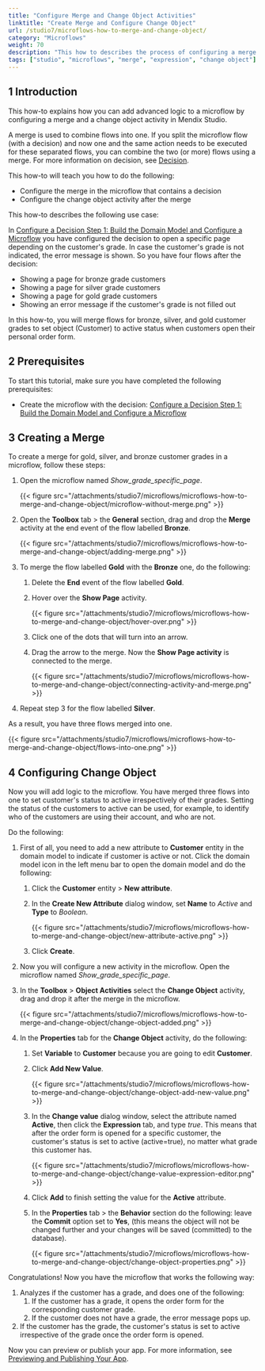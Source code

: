 ```yaml
---
title: "Configure Merge and Change Object Activities"
linktitle: "Create Merge and Configure Change Object"
url: /studio7/microflows-how-to-merge-and-change-object/
category: "Microflows"
weight: 70
description: "This how to describes the process of configuring a merge and a change object activity in Mendix Studio."
tags: ["studio", "microflows", "merge", "expression", "change object"]
---
```


## 1 Introduction 

This how-to explains how you can add advanced logic to a microflow by configuring a merge and a change object activity in Mendix Studio. 

A merge is used to combine flows into one. If you split the microflow flow (with a decision) and now one and the same action needs to be executed for these separated flows, you can combine the two (or more) flows using a merge. For more information on decision, see [Decision](/studio7/microflows-decision/).

This how-to will teach you how to do the following:

* Configure the merge in the microflow that contains a decision
* Configure the change object activity after the merge

This how-to describes the following use case: 

In [Configure a Decision Step 1: Build the Domain Model and Configure a Microflow](/studio7/microflows-how-to-configure-decision-p1/) you have configured the decision to open a specific page depending on the customer's grade. In case the customer's grade is not indicated, the error message is shown. So you have four flows after the decision: 

* Showing a page for bronze  grade customers
* Showing a page for silver grade customers
* Showing a page for gold grade customers
* Showing an error message if the customer's grade is not filled out

In this how-to, you will merge flows for bronze, silver, and gold customer grades to set object (Customer) to active status when customers open their personal order form. 

## 2 Prerequisites

To start this tutorial, make sure you have completed the following prerequisites:

* Create the microflow with the decision: [Configure a Decision Step 1: Build the Domain Model and Configure a Microflow](/studio7/microflows-how-to-configure-decision-p1/)

## 3 Creating a Merge

To create a merge for gold, silver, and bronze customer grades in a microflow, follow these steps:

1. Open the microflow named *Show_grade_specific_page*.

    {{< figure src="/attachments/studio7/microflows/microflows-how-to-merge-and-change-object/microflow-without-merge.png" >}}

2. Open the **Toolbox** tab > the **General** section, drag and drop the **Merge** activity at the end event of the flow labelled **Bronze**. 

    {{< figure src="/attachments/studio7/microflows/microflows-how-to-merge-and-change-object/adding-merge.png" >}}

3. To merge the flow labelled **Gold** with the **Bronze** one, do the following:<br/>

    1. Delete the **End** event of the flow labelled **Gold**.<br/>
    1. Hover over the **Show Page** activity.<br/>

        {{< figure src="/attachments/studio7/microflows/microflows-how-to-merge-and-change-object/hover-over.png" >}}<br/>

    1. Click one of the dots that will turn into an arrow.<br/>
    1. Drag the arrow to the merge. Now the **Show Page activity** is connected to the merge.

        {{< figure src="/attachments/studio7/microflows/microflows-how-to-merge-and-change-object/connecting-activity-and-merge.png" >}}<br/>

4. Repeat step 3 for the flow labelled **Silver**. 

As a result, you have three flows merged into one.

{{< figure src="/attachments/studio7/microflows/microflows-how-to-merge-and-change-object/flows-into-one.png" >}}

## 4 Configuring Change Object

Now you will add logic to the microflow. You have merged three flows into one to set customer's status to active irrespectively of their grades. Setting the status of the customers to active can be used, for example, to identify who of the customers are using their account, and who are not.

Do the following:

1. First of all, you need to add a new attribute to **Customer** entity in the domain model to indicate if customer is active or not. Click the domain model icon in the left menu bar to open the domain model and do the following:<br/>

    1. Click the **Customer** entity > **New attribute**.<br/>
    1. In the **Create New Attribute** dialog window, set **Name** to *Active* and **Type** to *Boolean*.<br/> 

        {{< figure src="/attachments/studio7/microflows/microflows-how-to-merge-and-change-object/new-attribute-active.png" >}}<br/>

    1. Click **Create**.

2. Now you will configure a new activity in the microflow. Open the microflow named *Show_grade_specific_page*.
3. In the **Toolbox** > **Object Activities** select the **Change Object** activity, drag and drop it after the merge in the microflow.

    {{< figure src="/attachments/studio7/microflows/microflows-how-to-merge-and-change-object/change-object-added.png" >}}

4. In the **Properties** tab for the **Change Object** activity, do the following:<br/>

    1. Set **Variable** to **Customer** because you are going to edit **Customer**.<br/>
    1. Click **Add New Value**.<br/>

        {{< figure src="/attachments/studio7/microflows/microflows-how-to-merge-and-change-object/change-object-add-new-value.png" >}}<br/>

    1. In the **Change value** dialog window, select the attribute named **Active**, then click the **Expression** tab, and type *true*. This means that after the order form is opened for a specific customer, the customer's status is set to active (active=true), no matter what grade this customer has.<br/> 

        {{< figure src="/attachments/studio7/microflows/microflows-how-to-merge-and-change-object/change-value-expression-editor.png" >}}<br/>

    1. Click **Add** to finish setting the value for the **Active** attribute.<br/>
    1. In the **Properties** tab > the **Behavior** section do the following: leave the **Commit** option set to **Yes**, (this means the object will not be changed further and your changes will be saved (committed) to the database).  <br/>

        {{< figure src="/attachments/studio7/microflows/microflows-how-to-merge-and-change-object/change-object-properties.png" >}}

Congratulations! Now you have the microflow that works the following way:

1. Analyzes if the customer has a grade, and does one of the following:<br/>
    1. If the customer has a grade, it opens the order form for the corresponding customer grade.<br/>
    1. If the customer does not have a grade, the error message pops up.<br/>
2. If the customer has the grade, the customer's status is set to active irrespective of the grade once the order form is opened.

Now you can preview or publish your app. For more information, see [Previewing and Publishing Your App](/studio7/publishing-app/).
